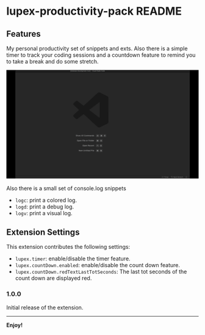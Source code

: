 # lupex-productivity-pack README

## Features

My personal productivity set of snippets and exts. Also there is a simple timer to track your coding sessions and a countdown feature to remind you to take a break and do some stretch.

![](./preview.gif)

Also there is a small set of console.log snippets

-   `logc`: print a colored log.
-   `logd`: print a debug log.
-   `logv`: print a visual log.

## Extension Settings

This extension contributes the following settings:

-   `lupex.timer`: enable/disable the timer feature.
-   `lupex.countDown.enabled`: enable/disable the count down feature.
-   `lupex.countDown.redTextLastTotSeconds`: The last tot seconds of the count down are displayed red.

### 1.0.0

Initial release of the extension.

---

**Enjoy!**
